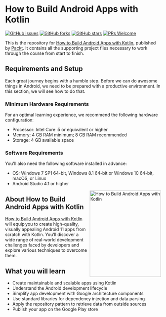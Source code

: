 # How to Build Android Apps with Kotlin
[![GitHub issues](https://img.shields.io/github/issues/PacktWorkshops/How-to-Build-Android-Apps-with-Kotlin.svg)](https://github.com/PacktWorkshops/How-to-Build-Android-Apps-with-Kotlin/issues)
[![GitHub forks](https://img.shields.io/github/forks/PacktWorkshops/How-to-Build-Android-Apps-with-Kotlin.svg)](https://github.com/PacktWorkshops/How-to-Build-Android-Apps-with-Kotlin/network)
[![GitHub stars](https://img.shields.io/github/stars/PacktWorkshops/How-to-Build-Android-Apps-with-Kotlin.svg)](https://github.com/PacktWorkshops/How-to-Build-Android-Apps-with-Kotlin/stargazers)
[![PRs Welcome](https://img.shields.io/badge/PRs-welcome-brightblue.svg)](https://github.com/PacktWorkshops/How-to-Build-Android-Apps-with-Kotlin/pulls)

This is the repository for [How to Build Android Apps with Kotlin](https://www.amazon.com/Build-Android-Apps-Kotlin-hands-ebook/dp/B08M3M8LY5?utm_source=github&utm_medium=repsitory&utm_campaign=978-1-83898-411-3&utm_term=Android&utm_content=How%20to%20Build%20Android%20Apps%20with%20Kotlin), published by [Packt](https://www.packtpub.com/?utm_source=github). It contains all the supporting project files necessary to work through the course from start to finish.

## Requirements and Setup
Each great journey begins with a humble step. Before we can do awesome things in Android, we need to be prepared with a productive environment. In this section, we will see how to do that.
### Minimum Hardware Requirements
For an optimal learning experience, we recommend the following hardware configuration:
* Processor: Intel Core i5 or equivalent or higher
* Memory: 4 GB RAM minimum; 8 GB RAM recommended
* Storage: 4 GB available space
### Software Requirements
You'll also need the following software installed in advance:
* OS: Windows 7 SP1 64-bit, Windows 8.1 64-bit or Windows 10 64-bit, macOS, or Linux
* Android Studio 4.1 or higher

<a href="https://www.amazon.com/Build-Android-Apps-Kotlin-hands-ebook/dp/B08M3M8LY5?utm_source=github&utm_medium=repsitory&utm_campaign=978-1-83898-411-3&utm_term=Android&utm_content=How%20to%20Build%20Android%20Apps%20with%20Kotlin"><img src="https://github.com/PacktPublishing/How-to-Build-Android-Apps-with-Kotlin/blob/master/HowtoBuildAndroidAppswithKotlin.jpg" alt="How to Build Android Apps with Kotlin" height="280px" width="230px" align="right" this.target="_blank"></a>


## About How to Build Android Apps with Kotlin
[How to Build Android Apps with Kotlin](https://www.amazon.com/Build-Android-Apps-Kotlin-hands-ebook/dp/B08M3M8LY5?utm_source=github&utm_medium=repsitory&utm_campaign=978-1-83898-411-3&utm_term=Android&utm_content=How%20to%20Build%20Android%20Apps%20with%20Kotlin) will equip you to create high-quality, visually appealing Android 11 apps from scratch with Kotlin. You’ll discover a wide range of real-world development challenges faced by developers and explore various techniques to overcome them.

## What you will learn
* Create maintainable and scalable apps using Kotlin 
* Understand the Android development lifecycle  
* Simplify app development with Google architecture components 
* Use standard libraries for dependency injection and data parsing 
* Apply the repository pattern to retrieve data from outside sources 
* Publish your app on the Google Play store 
